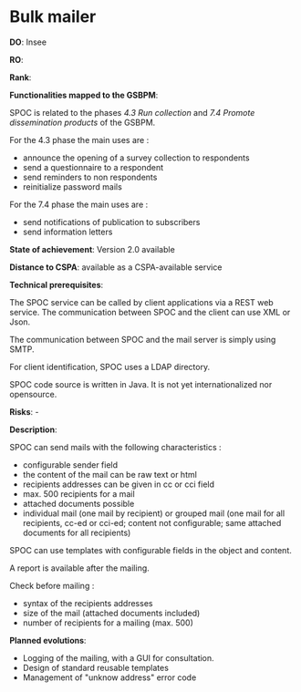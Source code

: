 # Bulk mailer

**DO**: Insee

**RO**:

**Rank**: 

**Functionalities mapped to the GSBPM**:

SPOC is related to the phases *4.3 Run collection* and *7.4 Promote dissemination products* of the GSBPM.

For the 4.3 phase the main uses are :
* announce the opening of a survey collection to respondents
* send a questionnaire to a respondent
* send reminders to non respondents
* reinitialize password mails

For the 7.4 phase the main uses are :
* send notifications of publication to subscribers
* send information letters

**State of achievement**: Version 2.0 available

**Distance to CSPA**: available as a CSPA-available service

**Technical prerequisites**: 

The SPOC service can be called by client applications via a REST web service. The communication between SPOC and the client can use XML or Json.

The communication between SPOC and the mail server is simply using SMTP.

For client identification, SPOC uses a LDAP directory.

SPOC code source is written in Java. It is not yet internationalized nor opensource.

**Risks**: -

**Description**:

SPOC can send mails with the following characteristics :
* configurable sender field
* the content of the mail can be raw text or html
* recipients addresses can be given in cc or cci field
* max. 500 recipients for a mail
* attached documents possible
* individual mail (one mail by recipient) or grouped mail (one mail for all recipients, cc-ed or cci-ed; content not configurable; same attached documents for all recipients)

SPOC can use templates with configurable fields in the object and content.

A report is available after the mailing.

Check before mailing :
* syntax of the recipients addresses
* size of the mail (attached documents included)
* number of recipients for a mailing (max. 500)

**Planned evolutions**:

* Logging of the mailing, with a GUI for consultation.
* Design of standard reusable templates
* Management of "unknow address" error code
